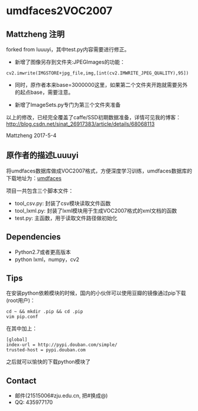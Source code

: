 # umdfaces2VOC2007

## Mattzheng 注明

forked from luuuyi，其中test.py内容需要进行修正。

* 新增了图像另存到文件夹:JPEGImages的功能：
```
cv2.imwrite(IMGSTORE+jpg_file,img,[int(cv2.IMWRITE_JPEG_QUALITY),95])
```
* 同时，原作者本来base=3000000这里，如果第二个文件夹开跑就需要另外的起点base，需要注意。

* 新增了ImageSets.py专门为第三个文件夹准备

以上的修改，已经完全覆盖了caffe/SSD初期数据准备，详情可见我的博客：http://blog.csdn.net/sinat_26917383/article/details/68068113

Mattzheng 2017-5-4



## 原作者的描述Luuuyi
将umdfaces数据库做成VOC2007格式，方便深度学习训练，umdfaces数据库的下载地址为：[umdfaces](http://www.umdfaces.io/)

项目一共包含三个脚本文件：

* tool_csv.py: 封装了csv模块读取文件函数
* tool_lxml.py: 封装了lxml模块用于生成VOC2007格式的xml文档的函数
* test.py: 主函数，用于读取文件路径做初始化

## Dependencies

* Python2.7或者更高版本
* python lxml，numpy，cv2

## Tips
在安装python依赖模块的时候，国内的小伙伴可以使用豆瓣的镜像通过pip下载(root用户)：
```
cd ~ && mkdir .pip && cd .pip
vim pip.conf
```

在其中加上：
```
[global]
index-url = http://pypi.douban.com/simple/
trusted-host = pypi.douban.com
```

之后就可以愉快的下载python模块了

## Contact
* 邮件(21515006#zju.edu.cn, 把#换成@)
* QQ: 435977170
